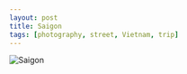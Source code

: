 ```yaml
---
layout: post
title: Saigon
tags: [photography, street, Vietnam, trip]
---
```

![Saigon](./saigon/saigon.jpg)
